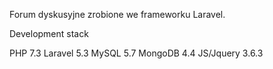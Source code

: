 Forum dyskusyjne zrobione we frameworku Laravel.

Development stack

PHP 7.3
Laravel 5.3
MySQL 5.7
MongoDB 4.4
JS/Jquery 3.6.3
